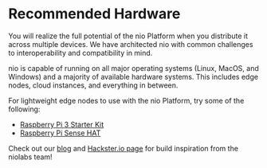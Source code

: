 # Recommended Hardware

You will realize the full potential of the nio Platform when you distribute it across multiple devices. We have architected nio with common challenges to interoperability and compatibility in mind.

nio is capable of running on all major operating systems (Linux, MacOS, and Windows) and a majority of available hardware systems. This includes edge nodes, cloud instances, and everything in between.

For lightweight edge nodes to use with the nio Platform, try some of the following:

* [Raspberry Pi 3 Starter Kit](https://www.sparkfun.com/products/13826)
* [Raspberry Pi Sense HAT](https://pimylifeup.com/raspberry-pi-sense-hat/)

Check out our [blog](https://niolabs.com/build-ideas) and [Hackster.io page](https://www.hackster.io/niolabs) for build inspiration from the niolabs team!
